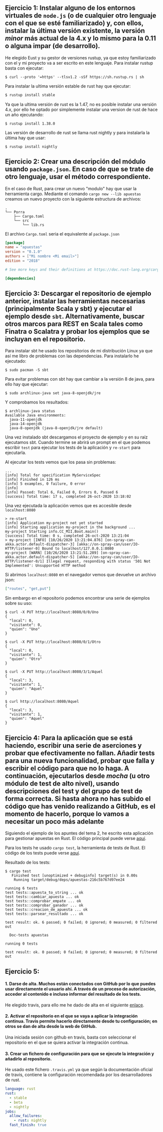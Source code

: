 ## Ejercicio 1: Instalar alguno de los entornos virtuales de `node.js` (o de cualquier otro lenguaje con el que se esté familiarizado) y, con ellos, instalar la última versión existente, la versión *minor* más actual de la 4.x y lo mismo para la 0.11 o alguna impar (de desarrollo). 



He elegido Eust y su gestor de versiones rustup, ya que estoy familiarizado con el y mi proyecto va a ser escrito en este lenguaje. Para instalar rustup basta con ejecutar:

```shell
$ curl --proto '=https' --tlsv1.2 -sSf https://sh.rustup.rs | sh
```

Para instalar la ultima versión estable de rust hay que ejecutar:

```sh
$ rustup install stable
```

Ya que la ultima versión de rust es la 1.47, no es posible instalar una versión 4.x, por ello he optado por simplemente instalar una version de rust de hace un año ejecutando:

```shell
$ rustup install 1.38.0
```

Las versión de desarrollo de rust se llama rust nightly y para instalarla la última hay que usar:

```shell
$ rustup install nightly
```



## Ejercicio 2: Crear una descripción del módulo usando `package.json`. En caso de que se trate de otro lenguaje, usar el método correspondiente. 

En el caso de Rust, para crear un nuevo "modulo" hay que usar la herramienta cargo.  Mediante el comando `cargo new --lib apuestas` creamos un nuevo proyecto con la siguiente estructura de archivos:

```shell
.
└── Porra
    ├── Cargo.toml
    └── src
        └── lib.rs
```

El archivo `Cargo.toml` seria el equivalente al `package.json`

```toml
[package]
name = "apuestas"
version = "0.1.0"
authors = ["Mi nombre <Mi email>"]
edition = "2018"

# See more keys and their definitions at https://doc.rust-lang.org/cargo/reference/manifest.html

[dependencies]

```



## Ejercicio 3: Descargar el repositorio de ejemplo anterior, instalar las herramientas necesarias (principalmente Scala y sbt) y ejecutar el ejemplo desde `sbt`. Alternativamente, buscar otros marcos para REST en Scala tales como Finatra o Scalatra y probar los ejemplos que se incluyan en el repositorio.

Para instalar sbt he usado los repositorios de mi distribución Linux ya que así me libro de problemas con las dependencias. Para instalarlo he ejecutado:

```shell
$ sudo pacman -S sbt
```

Para evitar problemas con sbt hay que cambiar a la versión 8 de java, para ello hay que ejecutar:

```shell
$ sudo archlinux-java set java-8-openjdk/jre
```

Y comprobamos los resultados:

```shell
$ archlinux-java status
Available Java environments:
  java-11-openjdk
  java-14-openjdk
  java-8-openjdk (java-8-openjdk/jre default)

```

Una vez instalado sbt descargamos el proyecto de ejemplo y en su raíz ejecutamos sbt. Cuando termine se abrirá un prompt en el que podemos escribir `test` para ejecutar los tests de la aplicación y `re-start` para ejecutarla.

Al ejecutar los tests vemos que los pasa sin problemas:

```
...
[info] Total for specification MyServiceSpec
[info] Finished in 126 ms
[info] 5 examples, 0 failure, 0 error
[info]  
[info] Passed: Total 6, Failed 0, Errors 0, Passed 6
[success] Total time: 17 s, completed 26-oct-2020 13:18:02
```

Una vez ejecutada la aplicación vemos que es accesible desde `localhost:8080`

```
> re-start
[info] Application my-project not yet started
[info] Starting application my-project in the background ...
my-project Starting info.CC_MII.Boot.main()
[success] Total time: 0 s, completed 26-oct-2020 13:21:04
> my-project [INFO] [10/26/2020 13:21:04.876] [on-spray-can-akka.actor.default-dispatcher-3] [akka://on-spray-can/user/IO-HTTP/listener-0] Bound to localhost/127.0.0.1:8080
my-project [WARN] [10/26/2020 13:21:51.289] [on-spray-can-akka.actor.default-dispatcher-5] [akka://on-spray-can/user/IO-HTTP/listener-0/1] Illegal request, responding with status '501 Not Implemented': Unsupported HTTP method

```

Si abrimos `localhost:8080` en el navegador vemos que devuelve un archivo json:

```json
["routes", "get,put"]
```

Sin embargo en el repositorio podemos encontrar una serie de ejemplos sobre su uso:

```shell
$ curl -X PUT http://localhost:8080/0/0/Uno
{
  "local": 0,
  "visitante": 0,
  "quien": "Uno"
}

$ curl -X PUT http://localhost:8080/0/1/Otro
{
  "local": 0,
  "visitante": 1,
  "quien": "Otro"
}

$ curl -X PUT http://localhost:8080/3/1/Aquel
{
  "local": 3,
  "visitante": 1,
  "quien": "Aquel"
}

$ curl http://localhost:8080/Aquel 
{
  "local": 3,
  "visitante": 1,
  "quien": "Aquel"
}
```



## Ejercicio 4: Para la aplicación que se está haciendo, escribir una serie de aserciones y probar que efectivamente no fallan. Añadir tests para una nueva funcionalidad, probar que falla y escribir el código para que no lo haga. A continuación, ejecutarlos desde *mocha* (u otro módulo de test de alto nivel), usando descripciones del test y del grupo de test de forma correcta. Si hasta ahora no has subido el código que has venido realizando a GitHub, es el momento de hacerlo, porque lo vamos a necesitar un poco más adelante

Siguiendo el ejemplo de los apuntes del tema 2, he escrito esta aplicación para gestionar apuestas en Rust. El código principal puede verse [aquí](https://github.com/arturocs/apuestas-CC/blob/master/src/apuesta.rs).

Para los tests he usado `cargo test`, la herramienta de tests de Rust. El código de los tests puede verse [aquí](https://github.com/arturocs/apuestas-CC/blob/master/src/lib.rs).

Resultado de los tests:

 ```shell
$ cargo test
    Finished test [unoptimized + debuginfo] target(s) in 0.00s
     Running target/debug/deps/apuestas-216c5b767d97ee24

running 6 tests
test tests::apuesta_to_string ... ok
test tests::cambiar_apuesta ... ok
test tests::comprobar_empate ... ok
test tests::comprobar_ganador ... ok
test tests::creacion_de_apuesta ... ok
test tests::parsear_resultado ... ok

test result: ok. 6 passed; 0 failed; 0 ignored; 0 measured; 0 filtered out

   Doc-tests apuestas

running 0 tests

test result: ok. 0 passed; 0 failed; 0 ignored; 0 measured; 0 filtered out
 ```



## Ejercicio 5:

#### 1. Darse de alta. Muchos están conectados con GitHub por lo que puedes usar directamente el usuario ahí. A través de un proceso de autorización, acceder al contenido e incluso informar del resultado de los tests.

He elegido travis, para ello me he dado de alta en el siguiente [enlace](https://travis-ci.org/).

####  2. Activar el repositorio en el que se vaya a aplicar la integración continua. Travis permite hacerlo directamente desde tu configuración; en otros se dan de alta desde la web de GitHub.

Una iniciada sesión con github en travis, basta con seleccionar el repositorio en el que se quiera activar la integración continua.

#### 3. Crear un fichero de configuración para que se ejecute la integración y añadirlo al repositorio.

He usado este fichero `.travis.yml` ya que según la documentación oficial de travis, contiene la configuración recomendada por los desarrolladores de rust.

```yaml
language: rust
rust:
  - stable
  - beta
  - nightly
jobs:
  allow_failures:
    - rust: nightly
  fast_finish: true
```



